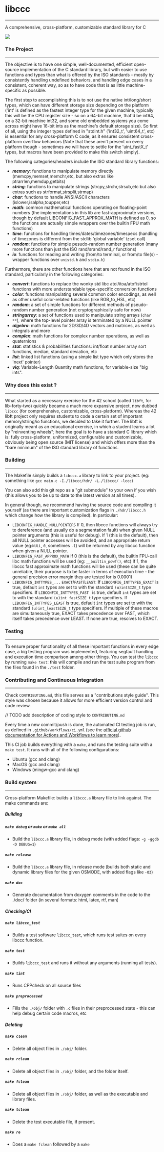 # libccc
---
A comprehensive, cross-platform, customizable standard library for C

<a href="https://github.com/LexouDuck/libccc/actions">
	<img src="https://github.com/LexouDuck/libccc/workflows/CI+CD/badge.svg" />
</a>



### The Project
---
The objective is to have one simple, well-documented, efficient open-source implementation of the C standard library, but with easier to use functions and types than what is offered by the ISO standards - mostly by consistently handling undefined behaviors, and handling edge cases in a consistent, coherent way, so as to have code that is as little machine-specific as possible.

The first step to accomplishing this is to not use the native int/long/short types, which can have different storage size depending on the platform
('int' is defined as the fastest integer type for the given machine, typically this will be the CPU register size - so on a 64-bit machine, that'd be int64, on a 32-bit machine int32, and some old embedded systems you come across might have 16-bit ints as the machine's default storage size). So first of all, using the integer types defined in "stdint.h" ('int32_t', 'uint64_t', etc) is essential for any cross-platform C code, as it ensures consistent cross-platform overflow behaviors (Note that these aren't present on every platform though - sometimes we will have to settle for the 'uint_fastX_t' types, but macros have been provided to make this switch simply).

The following categories/headers include the ISO standard library functions:
* _**memory**_: functions to manipulate memory directly (memcpy,memset,memchr,etc, but also extras like ptrarrlen,memdup,getbits)
* _**string**_: functions to manipulate strings (strcpy,strchr,strsub,etc but also extras such as strformat,strsplit,strmap)
* _**char**_: functions to handle ANSI/ASCII characters (islower,isalpha,toupper,etc)
* _**math**_: common mathematical functions operating on floating-point numbers (the implementations in this lib are fast-approximate versions, though by default LIBCONFIG_FAST_APPROX_MATH is defined as 0, so the functions are actually simple wrappers over the builtin FPU math functions)
* _**time**_: functions for handling times/dates/timezones/timespecs (handling of timezones is different from the stdlib 'global variable' tzset call)
* _**random**_: functions for simple pesudo-random number generation (many more functions than just the ISO rand/srand/rand_r functions)
* _**io**_: functions for reading and writing (from/to terminal, or from/to file(s) - wrapper functions over `unistd.h` and `stdio.h`)

Furthermore, there are other functions here that are not found in the ISO standard, particularly in the following categories:
* _**convert**_: functions to replace the wonky std libc atoi/itoa/atof/strtol functions with more understandable type-specific conversion functions
* _**color**_: functions manipulating several common color encodings, as well as other useful color-related functions (like RGB_to_HSL, etc)
* _**random**_: a set of simple functions for different methods of pseudo-random number generation (not cryptographically safe for now)
* _**stringarray**_: a set of functions used to manipulate string arrays (`char **`), where the top-level pointer array is terminated by a NULL pointer
* _**algebra**_: math functions for 2D/3D/4D vectors and matrices, as well as integrals and more
* _**complex**_: math functions for complex number operations, as well as quaternions
* _**stat**_: statistics & probabilities functions: int/float number array sort functions, median, standard deviation, etc
* _**list**_: linked list functions (using a simple list type which only stores the 'next' pointer)
* _**vlq**_: Variable-Length Quantity math functions, for variable-size "big ints".



### Why does this exist ?
---
What started as a necessary exercise for the 42 school (called `libft`, for lib-forty-two) quickly became a much more expansive project, now dubbed `libccc` (for comprehensive, customizable, cross-platform). Whereas the 42 libft project only requires students to code a certain set of important memory/string/io functions, we decided to take it further. The libft is originally meant as an educational exercise, in which a student learns a lot by "reinventing wheels"; here the goal is to have a standard C library which is: fully cross-platform, uniformized, configurable and customizable, obviously being open source (MIT license) and which offers more than the "bare minimum" of the ISO standard library of functions.



### Building
---
The Makefile simply builds a `libccc.a` library to link to your project. (eg: something like `gcc main.c -I./libccc/hdr/ -L./libccc/ -lccc`)

You can also add this git repo as a "git submodule" to your own if you wish (this allows you to be up to date to the latest version at all times).

In general though, we recommend having the source code and compiling it yourself (as there are important customization flags in `./hdr/libccc.h` which change how the library is compiled). In particular:
- `LIBCONFIG_HANDLE_NULLPOINTERS`
	If 0, then libccc functions will always try to dereference (and usually do a segmentation fault) when given NULL pointer arguments (this is useful for debug).
	If 1 (this is the default), then all NULL pointer accesses will be avoided, and an appropriate return value (eg:`NULL`, `0`, sometimes `-1`) will be returned by any libccc function when given a NULL pointer.
- `LIBCONFIG_FAST_APPROX_MATH`
	If 0 (this is the default), the builtin FPU-call libc math functions will be used (eg: `__builtin_powf()`, etc)
	If 1, the libccc fast approximate math functions will be used (these can be quite unreliable, their purpose is to be faster in terms of execution time - the general precision error margin they are tested for is 0.0001)
- `LIBCONFIG_INTTYPES_...` `EXACT`/`FAST`/`LEAST`:
	If `LIBCONFIG_INTTYPES_EXACT` is true, default `int` types are set to with the standard `(u)intSIZE_t` type specifiers.
	If `LIBCONFIG_INTTYPES_FAST ` is true, default `int` types are set to with the standard `(u)int_fastSIZE_t` type specifiers.
	If `LIBCONFIG_INTTYPES_LEAST` is true, default `int` types are set to with the standard `(u)int_leastSIZE_t` type specifiers.
	If multiple of these macros are simultaneously true, EXACT takes precedence over FAST, which itself takes precedence over LEAST. If none are true, resolves to EXACT.



### Testing
---
To ensure proper functionality of all these important functions in every edge case, a big testing program was implemented, featuring segfault handling and execution time comparison among other things.
You can test the `libccc` by running `make test`: this will compile and run the test suite program from the files found in the `./test` folder.



### Contributing and Continuous Integration
---
Check `CONTRIBUTING.md`, this file serves as a "contributions style guide". This style was chosen because it allows for more efficient version control and code review.

// TODO add description of coding style to `CONTRIBUTING.md`


Every time a new commit/push is done, the automated CI testing job is run, as defined in `.github/workflows/ci.yml` (see the [official github documentation for Actions and Workflows to learn more](https://help.github.com/en/actions/reference/workflow-syntax-for-github-actions)).

This CI job builds everything with a `make`, and runs the testing suite with a `make test`. It runs with all of the following configurations:
- Ubuntu (gcc and clang)
- MacOS (gcc and clang)
- Windows (mingw-gcc and clang)



### Build system
---
Cross-platform Makefile: builds a `libccc.a` library file to link against.
The make commands are:


##### Building

##### `make debug` or `make` or `make all`
- Build the `libccc.a` library file, in debug mode (with added flags: `-g -ggdb -D DEBUG=1`)

##### `make release`
- Build the `libccc.a` library file, in release mode (builds both static and dynamic library files for the given OSMODE, with added flags like `-O3`)

##### `make doc`
- Generate documentation from doxygen comments in the code to the ./doc/ folder (in several formats: html, latex, rtf, man)


##### Checking/CI

##### `make libccc_test`
- Builds a test software `libccc_test`, which runs test suites on every libccc function.

##### `make test`
- Builds `libccc_test` and runs it without any arguments (running all tests).

##### `make lint`
- Runs CPPcheck on all source files

##### `make preprocessed`
- Fills the `./obj/` folder with `.c` files in their preprocessed state - this can help debug certain code macros, etc


##### Deleting

##### `make clean`
- Delete all object files in `./obj/` folder.

##### `make rclean`
- Delete all object files in `./obj/` folder, and the folder itself.

##### `make fclean`
- Delete all object files in `./obj/` folder, as well as the executable and library files.

##### `make tclean`
- Delete the test executable file, if present.

##### `make re`
- Does a `make fclean` followed by a `make`
